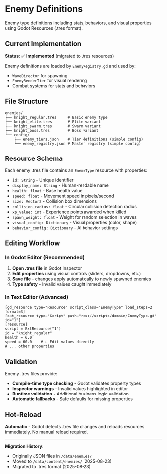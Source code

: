 # Enemy Definitions

Enemy type definitions including stats, behaviors, and visual properties using Godot Resources (.tres format).

## Current Implementation

**Status**: ✅ **Implemented** (migrated to .tres resources)

Enemy definitions are loaded by `EnemyRegistry.gd` and used by:
- `WaveDirector` for spawning
- `EnemyRenderTier` for visual rendering
- Combat systems for stats and behaviors

## File Structure

```
enemies/
├── knight_regular.tres     # Basic enemy type
├── knight_elite.tres       # Elite variant
├── knight_swarm.tres       # Swarm variant  
├── knight_boss.tres        # Boss variant
└── config/
    ├── enemy_tiers.json    # Tier definitions (simple config)
    └── enemy_registry.json # Master registry (simple config)
```

## Resource Schema

Each enemy .tres file contains an `EnemyType` resource with properties:
- `id: String` - Unique identifier
- `display_name: String` - Human-readable name
- `health: float` - Base health value
- `speed: float` - Movement speed in pixels/second
- `size: Vector2` - Collision box dimensions
- `collision_radius: float` - Circular collision detection radius
- `xp_value: int` - Experience points awarded when killed
- `spawn_weight: float` - Weight for random selection in waves
- `visual_config: Dictionary` - Visual properties (color, shape)
- `behavior_config: Dictionary` - AI behavior settings

## Editing Workflow

### In Godot Editor (Recommended)
1. **Open .tres file** in Godot Inspector
2. **Edit properties** using visual controls (sliders, dropdowns, etc.)
3. **Save file** - changes apply automatically to newly spawned enemies
4. **Type safety** - Invalid values caught immediately

### In Text Editor (Advanced)
```tres
[gd_resource type="Resource" script_class="EnemyType" load_steps=2 format=3]
[ext_resource type="Script" path="res://scripts/domain/EnemyType.gd" id="1"]
[resource]
script = ExtResource("1")
id = "knight_regular"
health = 6.0
speed = 60.0    # ← Edit values directly
# ... other properties
```

## Validation

Enemy .tres files provide:
- **Compile-time type checking** - Godot validates property types
- **Inspector warnings** - Invalid values highlighted in editor
- **Runtime validation** - Additional business logic validation
- **Automatic fallbacks** - Safe defaults for missing properties

## Hot-Reload

**Automatic** - Godot detects .tres file changes and reloads resources immediately. No manual reload required.

---

**Migration History**: 
- Originally JSON files in `/data/enemies/`
- Moved to `/data/content/enemies/` (2025-08-23)
- Migrated to .tres format (2025-08-23)